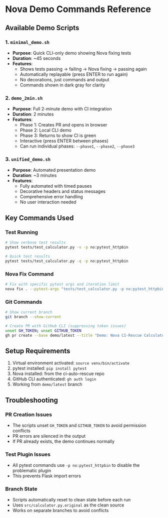# Nova Demo Commands Reference

## Available Demo Scripts

### 1. `minimal_demo.sh`
- **Purpose**: Quick CLI-only demo showing Nova fixing tests
- **Duration**: ~45 seconds
- **Features**: 
  - Shows tests passing → failing → Nova fixing → passing again
  - Automatically replayable (press ENTER to run again)
  - No decorations, just commands and output
  - Commands shown in dark gray for clarity

### 2. `demo_2min.sh`
- **Purpose**: Full 2-minute demo with CI integration
- **Duration**: 2 minutes
- **Features**:
  - Phase 1: Creates PR and opens in browser
  - Phase 2: Local CLI demo
  - Phase 3: Returns to show CI is green
  - Interactive (press ENTER between phases)
  - Can run individual phases: `--phase1`, `--phase2`, `--phase3`

### 3. `unified_demo.sh`
- **Purpose**: Automated presentation demo
- **Duration**: ~3 minutes
- **Features**:
  - Fully automated with timed pauses
  - Decorative headers and status messages
  - Comprehensive error handling
  - No user interaction needed

## Key Commands Used

### Test Running
```bash
# Show verbose test results
pytest tests/test_calculator.py -v -p no:pytest_httpbin

# Quick test results
pytest tests/test_calculator.py -q -p no:pytest_httpbin
```

### Nova Fix Command
```bash
# Fix with specific pytest args and iteration limit
nova fix . --pytest-args "tests/test_calculator.py -p no:pytest_httpbin" --max-iters 2
```

### Git Commands
```bash
# Show current branch
git branch --show-current

# Create PR with GitHub CLI (suppressing token issues)
unset GH_TOKEN; unset GITHUB_TOKEN
gh pr create --base demo/latest --title "Demo: Nova CI-Rescue Calculator Bugs" --body "..."
```

## Setup Requirements
1. Virtual environment activated: `source venv/bin/activate`
2. pytest installed: `pip install pytest`
3. Nova installed: from the ci-auto-rescue repo
4. GitHub CLI authenticated: `gh auth login`
5. Working from `demo/latest` branch

## Troubleshooting

### PR Creation Issues
- The scripts unset `GH_TOKEN` and `GITHUB_TOKEN` to avoid permission conflicts
- PR errors are silenced in the output
- If PR already exists, the demo continues normally

### Test Plugin Issues
- All pytest commands use `-p no:pytest_httpbin` to disable the problematic plugin
- This prevents Flask import errors

### Branch State
- Scripts automatically reset to clean state before each run
- Uses `src/calculator.py.original` as the clean source
- Works on separate branches to avoid conflicts

